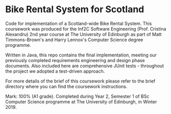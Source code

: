 # Bike Rental System for Scotland

Code for implementation of a Scotland-wide Bike Rental System. This coursework was produced for the Inf2C Software Engineering (Prof. Cristina Alexandru) 2nd year course at The University of Edinburgh as part of Matt Timmons-Brown's and Harry Lennox's Computer Science degree programme. 

Written in Java, this repo contains the final implementation, meeting our previously completed requirements engineering and design phase documents. Also included here are comprehensive JUnit tests - throughout the project we adopted a test-driven approach.

For more details of the brief of this coursework please refer to the brief directory where you can find the coursework instructions.

Mark: 100% (A1 grade). Completed during Year 2, Semester 1 of BSc Computer Science programme at The University of Edinburgh, in Winter 2019.
